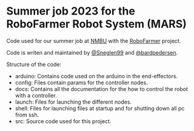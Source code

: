 # Summer job 2023 for the RoboFarmer Robot System (MARS)

Code used for our summer job at [NMBU](https://www.nmbu.no) with the [RoboFarmer](https://prosjektbanken.forskningsradet.no/project/FORISS/336712) project.

Code is writen and maintained by [@Sneglen99](https://github.com/sneglen99) and [@bardpedersen](https://github.com/bardpedersen).

Structure of the code:
- arduino: Contains code used on the arduino in the end-effectors.
- config: Files contain params for the controller nodes.
- docs: Contains all the documentation for the how to control the robot with a controller.
- launch: Files for launching the different nodes.
- shell: Files for launching files at startup and for shutting down all pc from ssh.
- src: Source code used for this project.
